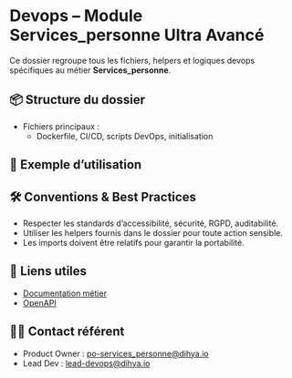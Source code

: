 # Devops – Module Services_personne Ultra Avancé

Ce dossier regroupe tous les fichiers, helpers et logiques devops spécifiques au métier **Services_personne**.

## 📦 Structure du dossier
- Fichiers principaux :
  - Dockerfile, CI/CD, scripts DevOps, initialisation


## 🚀 Exemple d’utilisation


## 🛠️ Conventions & Best Practices
- Respecter les standards d’accessibilité, sécurité, RGPD, auditabilité.
- Utiliser les helpers fournis dans le dossier pour toute action sensible.
- Les imports doivent être relatifs pour garantir la portabilité.

## 🔗 Liens utiles
- [Documentation métier](../../docs/DOC.md)
- [OpenAPI](../../docs/openapi.yaml)

## 👩‍💻 Contact référent
- Product Owner : po-services_personne@dihya.io
- Lead Dev : lead-devops@dihya.io